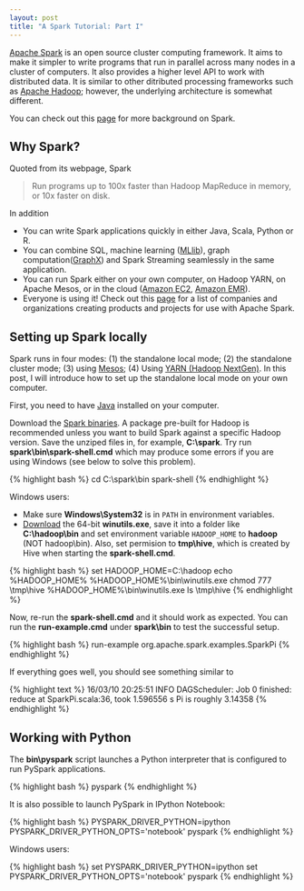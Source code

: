 ```yaml
---
layout: post
title: "A Spark Tutorial: Part I"
---
```


[Apache Spark](https://spark.apache.org/) is an open source cluster computing framework. It aims to make it simpler to write programs that run in parallel across many nodes in a cluster of computers. It also provides a higher level API to work with distributed data. It is similar to other ditributed processing frameworks such as [Apache Hadoop](http://hadoop.apache.org/); however, the underlying architecture is somewhat different.

You can check out this [page](http://spark.apache.org/community.html#history) for more background on Spark.

## Why Spark?
Quoted from its webpage, Spark

> Run programs up to 100x faster than Hadoop MapReduce in memory, or 10x faster on disk.

In addition

* You can write Spark applications quickly in either Java, Scala, Python or R.
* You can combine SQL, machine learning ([MLlib](https://spark.apache.org/mllib/)), graph computation([GraphX](https://spark.apache.org/graphx/)) and Spark Streaming seamlessly in the same application.
* You can run Spark either on your own computer, on Hadoop YARN, on Apache Mesos, or in the cloud ([Amazon EC2](http://spark.apache.org/docs/0.7.0/ec2-scripts.html), [Amazon EMR](http://aws.amazon.com/articles/Elastic-MapReduce/4926593393724923)).
* Everyone is using it! Check out this [page](https://cwiki.apache.org/confluence/display/SPARK/Powered+By+Spark) for a list of companies and organizations creating products and projects for use with Apache Spark.

## Setting up Spark locally
Spark runs in four modes: (1) the standalone local mode; (2) the standalone cluster mode; (3) using [Mesos](http://mesos.apache.org/); (4) Using [YARN (Hadoop NextGen)](http://hadoop.apache.org/docs/stable/hadoop-yarn/hadoop-yarn-site/YARN.html). In this post, I will introduce how to set up the standalone local mode on your own computer.

First, you need to have [Java](https://java.com/en/download/manual.jsp) installed on your computer.

Download the [Spark binaries](http://spark.apache.org/downloads.html). A package pre-built for Hadoop is recommended unless you want to build Spark against a specific Hadoop version. Save the unziped files in, for example, **C:\spark**. Try run **spark\bin\spark-shell.cmd** which may produce some errors if you are using Windows (see below to solve this problem).

{% highlight bash %}
cd C:\spark\bin
spark-shell
{% endhighlight %}

Windows users:

* Make sure **Windows\System32** is in `PATH` in environment variables.
* [Download](https://github.com/steveloughran/winutils/raw/master/hadoop-2.6.0/bin/winutils.exe) the 64-bit **winutils.exe**, save it into a folder like **C:\hadoop\bin** and set environment variable `HADOOP_HOME` to **hadoop** (NOT hadoop\bin). Also, set permision to **tmp\hive**, which is created by Hive when starting the **spark-shell.cmd**.
    
{% highlight bash %}
set HADOOP_HOME=C:\hadoop
echo %HADOOP_HOME%
%HADOOP_HOME%\bin\winutils.exe chmod 777 \tmp\hive
%HADOOP_HOME%\bin\winutils.exe ls \tmp\hive
{% endhighlight %}

Now, re-run the **spark-shell.cmd** and it should work as expected. You can run the **run-example.cmd** under **spark\bin** to test the successful setup.

{% highlight bash %}
run-example org.apache.spark.examples.SparkPi
{% endhighlight %}

If everything goes well, you should see something similar to

{% highlight text %}
16/03/10 20:25:51 INFO DAGScheduler: Job 0 finished: reduce at SparkPi.scala:36, took 1.596556 s
Pi is roughly 3.14358
{% endhighlight %}

## Working with Python
The **bin\pyspark** script launches a Python interpreter that is configured to run PySpark applications.

{% highlight bash %}
pyspark
{% endhighlight %}

It is also possible to launch PySpark in IPython Notebook:

{% highlight bash %}
PYSPARK_DRIVER_PYTHON=ipython PYSPARK_DRIVER_PYTHON_OPTS='notebook' pyspark
{% endhighlight %}

Windows users:

{% highlight bash %}
set PYSPARK_DRIVER_PYTHON=ipython
set PYSPARK_DRIVER_PYTHON_OPTS='notebook'
pyspark
{% endhighlight %}
